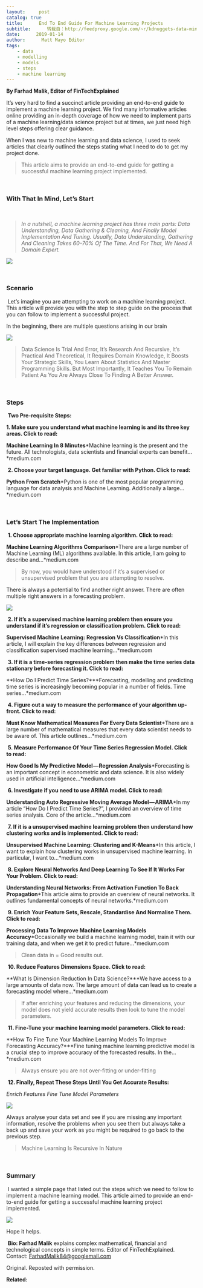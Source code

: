 ```yaml
---
layout:     post
catalog: true
title:      End To End Guide For Machine Learning Projects
subtitle:      转载自：http://feedproxy.google.com/~r/kdnuggets-data-mining-analytics/~3/d1l6AJ1hhVs/end-to-end-guide-machine-learning-project.html
date:      2019-01-14
author:      Matt Mayo Editor
tags:
    - data
    - modelling
    - models
    - steps
    - machine learning
---
```


**By Farhad Malik, Editor of FinTechExplained**

It’s very hard to find a succinct article providing an end-to-end guide to implement a machine learning project. We find many informative articles online providing an in-depth coverage of how we need to implement parts of a machine learning/data science project but at times, we just need high level steps offering clear guidance.

When I was new to machine learning and data science, I used to seek articles that clearly outlined the steps stating what I need to do to get my project done.

> This article aims to provide an end-to-end guide for getting a successful machine learning project implemented.

 

### With That In Mind, Let’s Start

 

> *In a nutshell, a machine learning project has three main parts: Data Understanding, Data Gathering & Cleaning, And Finally Model Implementation And Tuning. Usually, Data Understanding, Gathering And Cleaning Takes 60–70% Of The Time. And For That, We Need A Domain Expert.*

![](https://cdn-images-1.medium.com/max/800/1*M3fF9fE7feETHOD7vtTVMQ.png)


 

### Scenario

 Let’s imagine you are attempting to work on a machine learning project. This article will provide you with the step to step guide on the process that you can follow to implement a successful project.

In the beginning, there are multiple questions arising in our brain

![](https://cdn-images-1.medium.com/max/800/1*EMjOJAlHScQLJN0mi8hXNg.png)


> Data Science Is Trial And Error, It’s Research And Recursive, It’s Practical And Theoretical, It Requires Domain Knowledge, It Boosts Your Strategic Skills, You Learn About Statistics And Master Programming Skills. But Most Importantly, It Teaches You To Remain Patient As You Are Always Close To Finding A Better Answer.

 

### Steps

 **Two Pre-requisite Steps:**

**1. Make sure you understand what machine learning is and its three key areas. Click to read:**

**Machine Learning In 8 Minutes***Machine learning is the present and the future. All technologists, data scientists and financial experts can benefit…*medium.com

 **2. Choose your target language. Get familiar with Python. Click to read:**

**Python From Scratch***Python is one of the most popular programming language for data analysis and Machine Learning. Additionally a large…*medium.com

 

### Let’s Start The Implementation

 **1. Choose appropriate machine learning algorithm. Click to read:**

**Machine Learning Algorithms Comparison***There are a large number of Machine Learning (ML) algorithms available. In this article, I am going to describe and…*medium.com

> By now, you would have understood if it’s a supervised or unsupervised problem that you are attempting to resolve.

There is always a potential to find another right answer. There are often multiple right answers in a forecasting problem.

![](https://cdn-images-1.medium.com/max/800/1*a43j0Y8VDX_dYk3fB1UfTA.png)


 **2. If it’s a supervised machine learning problem then ensure you understand if it’s regression or classification problem. Click to read:**

**Supervised Machine Learning: Regression Vs Classification***In this article, I will explain the key differences between regression and classification supervised machine learning…*medium.com

 **3. If it is a time-series regression problem then make the time series data stationary before forecasting it. Click to read:**

**How Do I Predict Time Series?***Forecasting, modelling and predicting time series is increasingly becoming popular in a number of fields. Time series…*medium.com

 **4. Figure out a way to measure the performance of your algorithm up-front. Click to read:**

**Must Know Mathematical Measures For Every Data Scientist***There are a large number of mathematical measures that every data scientist needs to be aware of. This article outlines…*medium.com

 **5. Measure Performance Of Your Time Series Regression Model. Click to read:**

**How Good Is My Predictive Model — Regression Analysis***Forecasting is an important concept in econometric and data science. It is also widely used in artificial intelligence…*medium.com

 **6. Investigate if you need to use ARIMA model. Click to read:**

**Understanding Auto Regressive Moving Average Model — ARIMA***In my article “How Do I Predict Time Series?”, I provided an overview of time series analysis. Core of the article…*medium.com

 **7. If it is a unsupervised machine learning problem then understand how clustering works and is implemented. Click to read:**

**Unsupervised Machine Learning: Clustering and K-Means***In this article, I want to explain how clustering works in unsupervised machine learning. In particular, I want to…*medium.com

 **8. Explore Neural Networks And Deep Learning To See If It Works For Your Problem. Click to read:**

**Understanding Neural Networks: From Activation Function To Back Propagation***This article aims to provide an overview of neural networks. It outlines fundamental concepts of neural networks.*medium.com

 **9. Enrich Your Feature Sets, Rescale, Standardise And Normalise Them. Click to read:**

**Processing Data To Improve Machine Learning Models Accuracy***Occasionally we build a machine learning model, train it with our training data, and when we get it to predict future…*medium.com

> Clean data in = Good results out.

 **10. Reduce Features Dimensions Space. Click to read:**

**What Is Dimension Reduction In Data Science?***We have access to a large amounts of data now. The large amount of data can lead us to create a forecasting model where…*medium.com

> If after enriching your features and reducing the dimensions, your model does not yield accurate results then look to tune the model parameters.

 **11. Fine-Tune your machine learning model parameters. Click to read:**

**How To Fine Tune Your Machine Learning Models To Improve Forecasting Accuracy?***Fine tuning machine learning predictive model is a crucial step to improve accuracy of the forecasted results. In the…*medium.com

> Always ensure you are not over-fitting or under-fitting

 **12. Finally, Repeat These Steps Until You Get Accurate Results:**

*Enrich Features*
*Fine Tune Model Parameters*

![](https://cdn-images-1.medium.com/max/800/1*jt2S9mAjNKW31DdAKp1Q7A.png)


Always analyse your data set and see if you are missing any important information, resolve the problems when you see them but always take a back up and save your work as you might be required to go back to the previous step.

> Machine Learning Is Recursive In Nature

 

### Summary

 I wanted a simple page that listed out the steps which we need to follow to implement a machine learning model. This article aimed to provide an end-to-end guide for getting a successful machine learning project implemented.

![](https://cdn-images-1.medium.com/max/800/1*fthaD0rOfyqJGTM1DBpQBw.png)


Hope it helps.

 **Bio: Farhad Malik** explains complex mathematical, financial and technological concepts in simple terms. Editor of FinTechExplained. Contact: FarhadMalik84@googlemail.com

Original. Reposted with permission.

**Related:**



 
